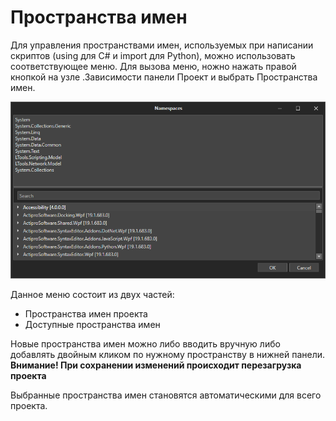# Пространства имен

Для управления пространствами имен, используемых при написании скриптов (using для C# и import для Python), можно использовать соответствующее меню. Для вызова меню, ножно нажать правой кнопкой на узле .Зависимости панели Проект и выбрать Пространства имен.

![](<../../.gitbook/assets/image (210).png>)

Данное меню состоит из двух частей:

* Пространства имен проекта
* Доступные пространства имен

Новые пространства имен можно либо вводить вручную либо добавлять двойным кликом по нужному пространству в нижней панели. **Внимание! При сохранении изменений происходит перезагрузка проекта**

Выбранные пространства имен становятся автоматическими для всего проекта.
